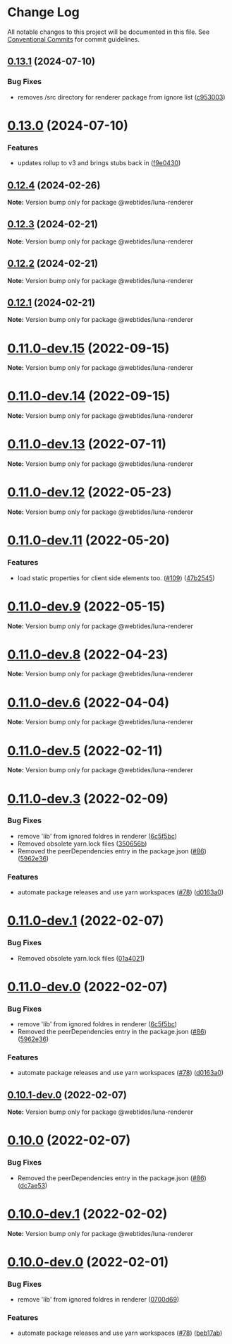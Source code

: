 # Change Log

All notable changes to this project will be documented in this file.
See [Conventional Commits](https://conventionalcommits.org) for commit guidelines.

## [0.13.1](https://github.com/webtides/luna-js/compare/v0.13.0...v0.13.1) (2024-07-10)


### Bug Fixes

* removes /src directory for renderer package from ignore list ([c953003](https://github.com/webtides/luna-js/commit/c953003f6e82609f01b63c10520db789ab97c98e))





# [0.13.0](https://github.com/webtides/luna-js/compare/v0.12.4...v0.13.0) (2024-07-10)


### Features

* updates rollup to v3 and brings stubs back in ([f9e0430](https://github.com/webtides/luna-js/commit/f9e0430372c3b86fe34af2abf8c9f1c443c90790))





## [0.12.4](https://github.com/webtides/luna-js/compare/v0.12.3...v0.12.4) (2024-02-26)

**Note:** Version bump only for package @webtides/luna-renderer





## [0.12.3](https://github.com/webtides/luna-js/compare/v0.12.2...v0.12.3) (2024-02-21)

**Note:** Version bump only for package @webtides/luna-renderer





## [0.12.2](https://github.com/webtides/luna-js/compare/v0.12.1...v0.12.2) (2024-02-21)

**Note:** Version bump only for package @webtides/luna-renderer





## [0.12.1](https://github.com/webtides/luna-js/compare/v0.11.0-dev.15...v0.12.1) (2024-02-21)

**Note:** Version bump only for package @webtides/luna-renderer





# [0.11.0-dev.15](https://github.com/webtides/luna-js/compare/v0.11.0-dev.14...v0.11.0-dev.15) (2022-09-15)

**Note:** Version bump only for package @webtides/luna-renderer





# [0.11.0-dev.14](https://github.com/webtides/luna-js/compare/v0.11.0-dev.13...v0.11.0-dev.14) (2022-09-15)

**Note:** Version bump only for package @webtides/luna-renderer





# [0.11.0-dev.13](https://github.com/webtides/luna-js/compare/v0.11.0-dev.12...v0.11.0-dev.13) (2022-07-11)

**Note:** Version bump only for package @webtides/luna-renderer





# [0.11.0-dev.12](https://github.com/webtides/luna-js/compare/v0.11.0-dev.11...v0.11.0-dev.12) (2022-05-23)

**Note:** Version bump only for package @webtides/luna-renderer





# [0.11.0-dev.11](https://github.com/webtides/luna-js/compare/v0.11.0-dev.10...v0.11.0-dev.11) (2022-05-20)


### Features

* load static properties for client side elements too. ([#109](https://github.com/webtides/luna-js/issues/109)) ([47b2545](https://github.com/webtides/luna-js/commit/47b2545cfeeb76b36f3fe2a3d069558c0bcf3586))





# [0.11.0-dev.9](https://github.com/webtides/luna-js/compare/v0.11.0-dev.8...v0.11.0-dev.9) (2022-05-15)

**Note:** Version bump only for package @webtides/luna-renderer





# [0.11.0-dev.8](https://github.com/webtides/luna-js/compare/v0.11.0-dev.7...v0.11.0-dev.8) (2022-04-23)

**Note:** Version bump only for package @webtides/luna-renderer





# [0.11.0-dev.6](https://github.com/webtides/luna-js/compare/v0.11.0-dev.5...v0.11.0-dev.6) (2022-04-04)

**Note:** Version bump only for package @webtides/luna-renderer





# [0.11.0-dev.5](https://github.com/webtides/luna-js/compare/v0.11.0-dev.4...v0.11.0-dev.5) (2022-02-11)

**Note:** Version bump only for package @webtides/luna-renderer

# [0.11.0-dev.3](https://github.com/webtides/luna-js/compare/v0.6.0...v0.11.0-dev.3) (2022-02-09)

### Bug Fixes

-   remove 'lib' from ignored foldres in renderer ([6c5f5bc](https://github.com/webtides/luna-js/commit/6c5f5bc39681a32dbe77d21e11ebdfb83a3dc02d))
-   Removed obsolete yarn.lock files ([350656b](https://github.com/webtides/luna-js/commit/350656b584f30f669e9ea7a1a35b817838b6d377))
-   Removed the peerDependencies entry in the package.json ([#86](https://github.com/webtides/luna-js/issues/86)) ([5962e36](https://github.com/webtides/luna-js/commit/5962e361e2efea652310acf480d9ff337c5bbfca))

### Features

-   automate package releases and use yarn workspaces ([#78](https://github.com/webtides/luna-js/issues/78)) ([d0163a0](https://github.com/webtides/luna-js/commit/d0163a06f78758dbf466b386541aca0427f8628b))

# [0.11.0-dev.1](https://github.com/webtides/luna-js/compare/v0.11.0-dev.0...v0.11.0-dev.1) (2022-02-07)

### Bug Fixes

-   Removed obsolete yarn.lock files ([01a4021](https://github.com/webtides/luna-js/commit/01a40210ab9fa7c6640c90dd2ba154a554cdfd6f))

# [0.11.0-dev.0](https://github.com/webtides/luna-js/compare/v0.6.0...v0.11.0-dev.0) (2022-02-07)

### Bug Fixes

-   remove 'lib' from ignored foldres in renderer ([6c5f5bc](https://github.com/webtides/luna-js/commit/6c5f5bc39681a32dbe77d21e11ebdfb83a3dc02d))
-   Removed the peerDependencies entry in the package.json ([#86](https://github.com/webtides/luna-js/issues/86)) ([5962e36](https://github.com/webtides/luna-js/commit/5962e361e2efea652310acf480d9ff337c5bbfca))

### Features

-   automate package releases and use yarn workspaces ([#78](https://github.com/webtides/luna-js/issues/78)) ([d0163a0](https://github.com/webtides/luna-js/commit/d0163a06f78758dbf466b386541aca0427f8628b))

## [0.10.1-dev.0](https://github.com/webtides/luna-js/compare/v0.10.0...v0.10.1-dev.0) (2022-02-07)

**Note:** Version bump only for package @webtides/luna-renderer

# [0.10.0](https://github.com/webtides/luna-js/compare/v0.10.0-dev.2...v0.10.0) (2022-02-07)

### Bug Fixes

-   Removed the peerDependencies entry in the package.json ([#86](https://github.com/webtides/luna-js/issues/86)) ([dc7ae53](https://github.com/webtides/luna-js/commit/dc7ae53939197aac68ea4f617e4da649fd55bce4))

# [0.10.0-dev.1](https://github.com/webtides/luna-js/compare/v0.10.0-dev.0...v0.10.0-dev.1) (2022-02-02)

**Note:** Version bump only for package @webtides/luna-renderer

# [0.10.0-dev.0](https://github.com/webtides/luna-js/compare/v0.6.0...v0.10.0-dev.0) (2022-02-01)

### Bug Fixes

-   remove 'lib' from ignored foldres in renderer ([0700d69](https://github.com/webtides/luna-js/commit/0700d6900535fc623a8be773b439189396ecd36a))

### Features

-   automate package releases and use yarn workspaces ([#78](https://github.com/webtides/luna-js/issues/78)) ([beb17ab](https://github.com/webtides/luna-js/commit/beb17ab65e0f606b9d54340821881a7beca6d40d))

